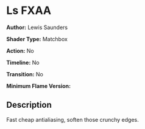 # Ls FXAA

**Author:** Lewis Saunders

**Shader Type:** Matchbox

**Action:** No

**Timeline:** No

**Transition:** No

**Minimum Flame Version:** 


## Description
Fast cheap antialiasing, soften those crunchy edges.
